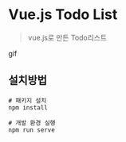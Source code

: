 # Vue.js Todo List
> vue.js로 만든 Todo리스트   

gif

## 설치방법
```
# 패키지 설치
npm install

# 개발 환경 실행
npm run serve
```
